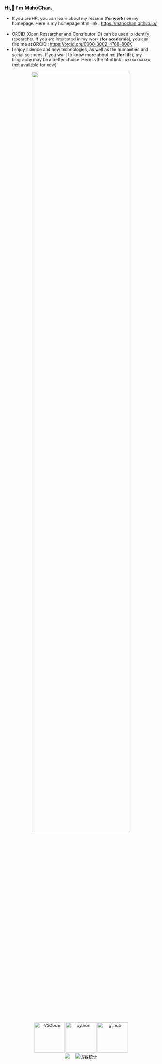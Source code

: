 ### Hi,👋  I'm MahoChan. 

- If you are HR, you can learn about my resume (**for work**) on my homepage. Here is my homepage html link : https://mahochan.github.io/ .
- ORCID (Open Researcher and Contributor ID) can be used to identify researcher. If you are interested in my work (**for academic**), you can find me at ORCID : https://orcid.org/0000-0002-4768-808X
- I enjoy science and new technologies, as well as the humanities and social sciences. If you want to know more about me (**for life**), my biography may be a better choice. Here is the html link : xxxxxxxxxxx (not available for now)

<div align="center" id="project_statistic_information">
<a href="https://github.com/MahoChan">
    <img align="center" width="80%" src="https://github-readme-stats.vercel.app/api?username=MahoChan&theme=buefy&show_icons=true" />
</a>
</div>

<!-- Gif icon-->
<div align="center" id="gif_icon">
  <img alt="VSCode" src="https://i.giphy.com/media/IdyAQJVN2kVPNUrojM/200.webp" width="100" title="vscode">
  <img alt="python" src="https://i.giphy.com/media/LMt9638dO8dftAjtco/200.webp" width="100" title="python">
  <img alt="github" src="https://i.giphy.com/media/KzJkzjggfGN5Py6nkT/200.webp" width="100" title="github">
</div>

<!-- 个人资料徽标 -->
<div align="center" id="visitors_statistic_information">
    <a href="https://MahoChan.github.io/"><img src="https://img.shields.io/badge/website-%E4%B8%AA%E4%BA%BA%E7%BD%91%E7%AB%99-blue"></a>&emsp;
    <img src="https://visitor-badge.glitch.me/badge?page_id=MahoChan" alt="访客统计" />

</div>

<div align="center" id="visitors_map">

<!-- <script type="text/javascript" src="//rf.revolvermaps.com/0/0/6.js?i=5632otgduz4&amp;m=0&amp;c=9d8b63&amp;cr1=ff0000&amp;f=arial&amp;l=0&amp;rs=100&amp;as=40" async="async"></script> -->

</div>


<!--
**MahoChan/MahoChan** is a ✨ _special_ ✨ repository because its `README.md` (this file) appears on your GitHub profile.

Here are some ideas to get you started:

- 🔭 I’m currently working on ...
- 🌱 I’m currently learning ...
- 👯 I’m looking to collaborate on ...
- 🤔 I’m looking for help with ...
- 💬 Ask me about ...
- 📫 How to reach me: ...
- 😄 Pronouns: ...
- ⚡ Fun fact: ...
-->
